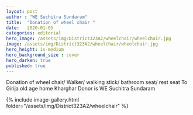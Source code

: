 ```yaml
---
layout: post
author : "WE Suchitra Sundaram"
title:  "Donation of wheel chair "
date:   2020-01-05
categories: editorial
hero_image: /assets/img/District323A2/wheelchair/wheelchair.jpg
image: /assets/img/District323A2/wheelchair/wheelchair.jpg
hero_height: is-medium
hero_background_size : cover
hero_darken: true
published: true
---
```


Donation of wheel chair/ Walker/ walking stick/ bathroom seat/ rest seat  To Girija old age home Kharghar Donor is WE Suchitra Sundaram

{% include image-gallery.html folder="/assets/img/District323A2/wheelchair" %}